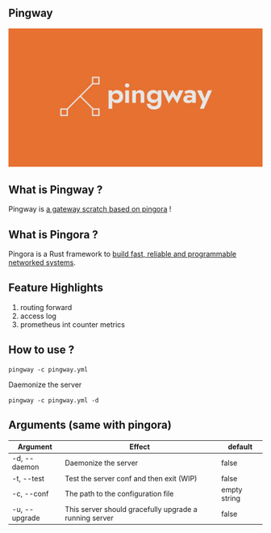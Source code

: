 ## Pingway

![alt text](logo.png)

## What is Pingway ?
Pingway is [a gateway scratch based on pingora](https://github.com/arczhi/pingway) ! 

## What is Pingora ?
Pingora is a Rust framework to [build fast, reliable and programmable networked systems](https://blog.cloudflare.com/pingora-open-source).



## Feature Highlights
1. routing forward
2. access log
3. prometheus int counter metrics

## How to use ?
```
pingway -c pingway.yml
```
Daemonize the server
```
pingway -c pingway.yml -d
```
## Arguments (same with pingora)
| Argument      | Effect        | default|
| ------------- |-------------| ----|
| -d, --daemon | Daemonize the server | false |
| -t, --test | Test the server conf and then exit (WIP) | false |
| -c, --conf | The path to the configuration file | empty string |
| -u, --upgrade | This server should gracefully upgrade a running server | false |
